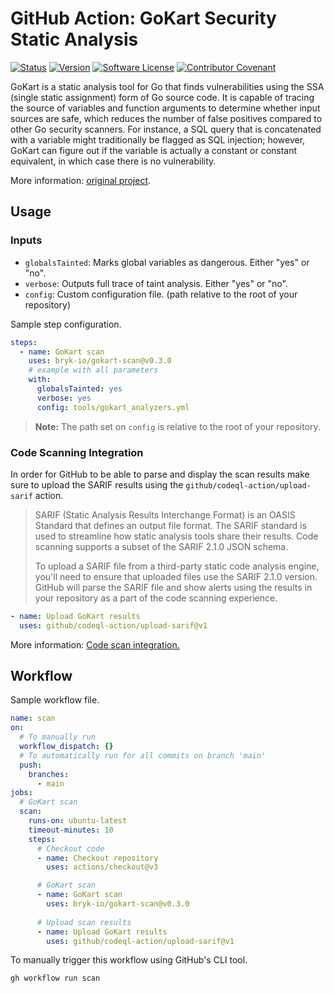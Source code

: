 # GitHub Action: GoKart Security Static Analysis

[![Status](https://github.com/bryk-io/gokart-scan-action/actions/workflows/publish.yml/badge.svg)](https://github.com/bryk-io/gokart-scan-action/actions/workflows/publish.yml)
[![Version](https://img.shields.io/github/tag/bryk-io/gokart-scan-action.svg)](https://github.com/bryk-io/gokart-scan-action/releases)
[![Software License](https://img.shields.io/badge/license-BSD3-red.svg)](LICENSE)
[![Contributor Covenant](https://img.shields.io/badge/Contributor%20Covenant-v2.0-ff69b4.svg)](.github/CODE_OF_CONDUCT.md)

GoKart is a static analysis tool for Go that finds vulnerabilities using the SSA (single
static assignment) form of Go source code. It is capable of tracing the source of variables
and function arguments to determine whether input sources are safe, which reduces the number
of false positives compared to other Go security scanners. For instance, a SQL query that is
concatenated with a variable might traditionally be flagged as SQL injection; however, GoKart
can figure out if the variable is actually a constant or constant equivalent, in which case
there is no vulnerability.

More information: [original project](https://github.com/praetorian-inc/gokart).

## Usage

### Inputs

- `globalsTainted`: Marks global variables as dangerous. Either "yes" or "no".
- `verbose`: Outputs full trace of taint analysis. Either "yes" or "no".
- `config`: Custom configuration file. (path relative to the root of your repository)

Sample step configuration.

```yaml
steps:
  - name: GoKart scan
    uses: bryk-io/gokart-scan@v0.3.0
    # example with all parameters
    with:
      globalsTainted: yes
      verbose: yes
      config: tools/gokart_analyzers.yml
```

> __Note:__ The path set on `config` is relative to the root of your repository.

### Code Scanning Integration

In order for GitHub to be able to parse and display the scan results make sure to
upload the SARIF results using the `github/codeql-action/upload-sarif` action.

> SARIF (Static Analysis Results Interchange Format) is an OASIS Standard that defines an
> output file format. The SARIF standard is used to streamline how static analysis tools share
> their results. Code scanning supports a subset of the SARIF 2.1.0 JSON schema.
>
> To upload a SARIF file from a third-party static code analysis engine, you'll need to ensure
> that uploaded files use the SARIF 2.1.0 version. GitHub will parse the SARIF file and show
> alerts using the results in your repository as a part of the code scanning experience.

```yaml
- name: Upload GoKart results
  uses: github/codeql-action/upload-sarif@v1
```

More information: [Code scan integration.](https://docs.github.com/en/code-security/code-scanning/integrating-with-code-scanning/about-integration-with-code-scanning)

## Workflow

Sample workflow file.

```yaml
name: scan
on:
  # To manually run
  workflow_dispatch: {}
  # To automatically run for all commits on branch 'main'
  push:
    branches:
      - main
jobs:
  # GoKart scan
  scan:
    runs-on: ubuntu-latest
    timeout-minutes: 10
    steps:
      # Checkout code
      - name: Checkout repository
        uses: actions/checkout@v3

      # GoKart scan
      - name: GoKart scan
        uses: bryk-io/gokart-scan@v0.3.0
      
      # Upload scan results
      - name: Upload GoKart results
        uses: github/codeql-action/upload-sarif@v1
```

To manually trigger this workflow using GitHub's CLI tool.

```shell
gh workflow run scan
```
